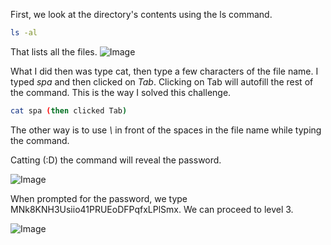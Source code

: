 First, we look at the directory's contents using the ls command.

```bash 
ls -al
```
That lists all the files. 
![Image](https://github.com/user-attachments/assets/9d8b5770-bc24-4203-ba83-2d950d66ca9a)

What I did then was type cat, then type a few characters of the file name. I typed *spa* and then clicked on *Tab*. Clicking on Tab will autofill the rest of the command. This is the way I solved this challenge.

```bash
cat spa (then clicked Tab)
```

The other way is to use *\\* in front of the spaces in the file name while typing the command.

Catting (:D) the command will reveal the password. 

![Image](https://github.com/user-attachments/assets/57c10232-d999-44b3-a4c0-beff5577eccf)

When prompted for the password, we type MNk8KNH3Usiio41PRUEoDFPqfxLPlSmx. We can proceed to level 3.

![Image](https://github.com/user-attachments/assets/affcf137-1d2a-4c4d-83d1-847331b4c3c5)
